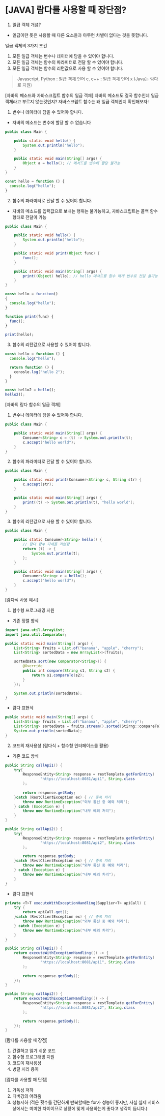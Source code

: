 # [JAVA] 람다를 사용할 때 장단점?

1. 일급 객체 개념?

- 일급이란 뜻은 사용할 때 다른 요소들과 아무런 차별이 없다는 것을 뜻합니다.

일급 객체의 3가지 조건

1. 모든 일급 객체는 변수나 데이터에 담을 수 있어야 합니다.
2. 모든 일급 객체는 함수의 파라미터로 전달 할 수 있어야 합니다.
3. 모든 일급 객체는 함수의 리턴값으로 사용 할 수 있어야 합니다.

> Javascript, Python : 일급 객체 언어
> c, c++ : 일급 객체 언어 x (Java는 람다로 지원)


[자바의 메소드와 자바스크립트 함수의 일급 객체]
자바의 메소드도 결국 함수인데 일급 객체라고 부르지 않는것인지? 자바스크립트 함수는 왜 일급 객체인지 확인해보자!

1. 변수나 데이터에 담을 수 있어야 합니다.

- 자바의 메소드는 변수에 할당 할 수 없습니다

```java
public class Main {

    public static void hello() {
        System.out.println("hello");
    }

    public static void main(String[] args) {
        Object a = hello(); // 메서드를 변수에 할당 불가능
    }
}
```

```javascript
const hello = function () {
  console.log("hello");
}
```

2. 함수의 파라미터로 전달 할 수 있어야 합니다.

- 자바의 메소드를 입력값으로 보내는 행위는 불가능하고, 자바스크립트는 콜백 함수 형태로 전달이 가능

```java
public class Main {

    public static void hello() {
        System.out.println("hello");
    }

    public static void print(Object func) {
        func();
    }

    public static void main(String[] args) {
        print((Object) hello); // hello 메서드를 함수 매개 변수로 전달 불가능
    }
}
```

```javascript
const hello = funciton()
{
  console.log("hello");
}

function print(func) {
  func();
}

print(hello);
```

3. 함수의 리턴값으로 사용할 수 있어야 합니다.

```javascript
const hello = function () {
  console.log("hello");

  return function () {
    conosle.log("hello 2");
  }
}

const hello2 = hello();
hello2();
```

[자바의 람다 함수의 일급 객체]

1. 변수나 데이터에 담을 수 있어야 합니다.

```java
public class Main {

    public static void main(String[] args) {
        Consumer<String> c = (t) -> System.out.println(t);
        c.accept("hello world");
    }
}
```

2. 함수의 파라미터로 전달 할 수 있어야 합니다.

```java
public class Main {

    public static void print(Consumer<String> c, String str) {
        c.accept(str);
    }

    public static void main(String[] args) {
        print((t) -> System.out.println(t), "hello world");
    }
}
```

3. 함수의 리턴값으로 사용 할 수 있어야 합니다.

```java
public class Main {

    public static Consumer<String> hello() {
        // 람다 함수 자체를 리턴함
        return (t) -> {
            System.out.println(t);
        };
    }

    public static void main(String[] args) {
        Consumer<String> c = hello();
        c.accept("hello world");
    }
}
```

[람다식 사용 예시]

1. 함수형 프로그래밍 지원
- 기존 정렬 방식

```java
import java.util.ArrayList;
import java.util.Comparator;

public static void main(String[] args) {
    List<String> fruits = List.of("banana", "apple", "cherry");
    List<String> sortedData = new ArrayList<>(fruits);

    sortedData.sort(new Comparator<String>() {
        @Override
        public int compare(String s1, String s2) {
            return s1.compareTo(s2);
        }
    });

    System.out.println(sortedData);
}
```

- 람다 표현식

```java
public static void main(String[] args) {
    List<String> fruits = List.of("banana", "apple", "cherry");
    List<String> sortedData = fruits.stream().sorted(Stirng::compareTo).toList();
    System.out.println(sortedData);
}
```

2. 코드의 재사용성 (람다식 + 함수형 인터페이스를 활용)
- 기존 코드 방식
```java
public String callApi1() {
    try{
        ResponseEntity<String> response = restTemplate.getForEntity(
                "https://localhost:8081/api1", String.class
        );
        
        return response.getBody;
    }catch (RestClientException ex) { // 중복 처리
        throw new RuntimeException("외부 통신 중 예외 처리");
    } catch (Exception e) {
        throw new RuntimeException("내부 예외 처리");
    }
}

public String callApi2() {
    try{
        ResponseEntity<String> response = restTemplate.getForEntity(
                "https://localhost:8081/api2", String.class
        );

        return response.getBody;
    }catch (RestClientException ex) { // 중복 처리
        throw new RuntimeException("외부 통신 중 예외 처리");
    } catch (Exception e) {
        throw new RuntimeException("내부 예외 처리");
    }
}

```

- 람다 표현식
```java
private <T>T executeWithExceptionHandling(Supplier<T> apiCall) {
    try {
        return apiCall.get();
    }catch (RestClientException ex) { // 중복 처리
        throw new RuntimeException("외부 통신 중 예외 처리");
    } catch (Exception e) {
        throw new RuntimeException("내부 예외 처리");
    }
}

public String callApi1() {
    return executeWithExceptionHandling(() -> {
        ResponseEntity<String> response = restTemplate.getForEntity(
                "https://localhost:8081/api1", String.class
        );
        
        return response.getBody();
    });
}

public String callApi2() {
    return executeWithExceptionHandling(() -> {
        ResponseEntity<String> response = restTemplate.getForEntity(
                "https://localhost:8081/api2", String.class
        );

        return response.getBody();
    });
}
```

[람다를 사용할 때 장점]
1. 간결하고 읽기 쉬운 코드
2. 함수형 프로그래밍 지원
3. 코드이 재사용성
4. 병렬 처리 용이


[람다를 사용할 때 단점]
1. 가독성 저하
2. 디버깅의 어려움
3. 성능저하 (적은 횟수를 간단하게 반복할때는 for가 성능이 좋지만, 사실 실제 서비스 상에서는 미미한 차이이므로 상황에 맞게 사용하는게 좋다고 생각이 듭니다.)
